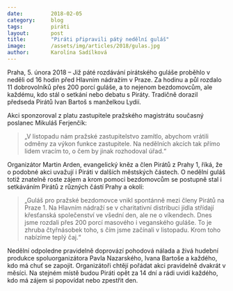 ```yaml
---
date:         2018-02-05
category:     blog
tags:         piráti
layout:       post
title:        "Piráti připravili pátý nedělní guláš"
image:        /assets/img/articles/2018/gulas.jpg
author:       Karolína Sadílková
---
```


Praha, 5. února 2018 – Již páté rozdávání pirátského guláše proběhlo v neděli od 16 hodin před Hlavním nádražím v Praze. Za hodinu a půl rozdalo 11 dobrovolníků přes 200 porcí guláše, a to nejenom bezdomovcům, ale každému, kdo stál o setkání nebo debatu s Piráty. Tradičně dorazil předseda Pirátů Ivan Bartoš s manželkou Lydií.

Akci sponzoroval z platu zastupitele pražského magistrátu současný poslanec Mikuláš Ferjenčík: 

> „V listopadu nám pražské zastupitelstvo zamítlo, abychom vrátili odměny za výkon funkce zastupitele. Na nedělních akcích tak přímo lidem vracím to, o čem by jinak rozhodoval úřad.“

Organizátor Martin Arden, evangelický kněz a člen Pirátů z Prahy 1, říká, že o podobné akci uvažují i Piráti v dalších městských částech. O nedělní guláš totiž znatelně roste zájem a krom pomoci bezdomovcům se postupně stal i setkáváním Pirátů z různých částí Prahy a okolí: 

> „Guláš pro pražské bezdomovce vnikl spontánně mezi členy Pirátů na Praze 1. Na Hlavním nádraží se v charitativní distribuci jídla střídají křesťanská společenství ve všední den, ale ne o víkendech. Dnes jsme rozdali přes 200 porcí masového i veganského guláše. To je zhruba čtyřnásobek toho, s čím jsme začínali v listopadu. Krom toho nabízíme teplý čaj.“

Nedělní odpoledne pravidelně doprovází pohodová nálada a živá hudební produkce spoluorganizátora Pavla Nazarského, Ivana Bartoše a každého, kdo má chuť se zapojit. Organizátoři chtějí pořádat akci pravidelně dvakrát v měsíci. Na stejném místě budou Piráti opět za 14 dní a rádi uvidí každého, kdo má zájem si popovídat nebo zpestřit den.
 
